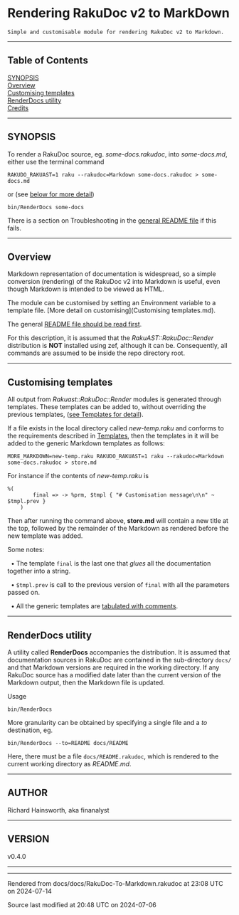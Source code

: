 
# Rendering RakuDoc v2 to MarkDown

	Simple and customisable module for rendering RakuDoc v2 to Markdown.

----

## Table of Contents
<a href="#SYNOPSIS">SYNOPSIS</a>   
<a href="#Overview">Overview</a>   
<a href="#Customising_templates">Customising templates</a>   
<a href="#RenderDocs_utility">RenderDocs utility</a>   
<a href="#Credits">Credits</a>   


----  

## SYNOPSIS<div id="SYNOPSIS"> </div>
<span class="para" id="9ce3ef6"></span>To render a RakuDoc source, eg. *some-docs.rakudoc*, into *some-docs.md*, either use the terminal command 


```
RAKUDO_RAKUAST=1 raku --rakudoc=Markdown some-docs.rakudoc > some-docs.md
```
<span class="para" id="7d095b1"></span>or (see [below for more detail](#RenderDocs_utility)) 


```
bin/RenderDocs some-docs
```
<span class="para" id="5beec09"></span>There is a section on Troubleshooting in the [general README file](README.md) if this fails. 




----

## Overview<div id="Overview"> </div>
<span class="para" id="5324901"></span>Markdown representation of documentation is widespread, so a simple conversion (rendering) of the RakuDoc v2 into Markdown is useful, even though Markdown is intended to be viewed as HTML. 

<span class="para" id="372c900"></span>The module can be customised by setting an Environment variable to a template file. [More detail on customising](Customising templates.md). 

<span class="para" id="3454017"></span>The general [README file should be read first](README.md). 

<span class="para" id="e581a66"></span>For this description, it is assumed that the *RakuAST::RakuDoc::Render* distribution is **NOT** installed using zef, although it can be. Consequently, all commands are assumed to be inside the repo directory root. 


----

## Customising templates<div id="Customising_templates"> </div>
<span class="para" id="bffb7ca"></span>All output from *Rakuast::RakuDoc::Render* modules is generated through templates. These templates can be added to, without overriding the previous templates, ([see Templates for detail](Templates.md)). 

<span class="para" id="9b20e8e"></span>If a file exists in the local directory called *new-temp.raku* and conforms to the requirements described in [Templates](Templates.md), then the templates in it will be added to the generic Markdown templates as follows: 


```
MORE_MARKDOWN=new-temp.raku RAKUDO_RAKUAST=1 raku --rakudoc=Markdown some-docs.rakudoc > store.md
```
<span class="para" id="3cb3c43"></span>For instance if the contents of *new-temp.raku* is 


```
%(
        final => -> %prm, $tmpl { "# Customisation message\n\n" ~ $tmpl.prev }
    )
```
<span class="para" id="2b90223"></span>Then after running the command above, **store.md** will contain a new title at the top, followed by the remainder of the Markdown as rendered before the new template was added. 

<span class="para" id="d4da3b3"></span>Some notes: 



&nbsp;&nbsp;• <span class="para" id="3e7a71d"></span>The template `final` is the last one that *glues* all the documentation together into a string. 

  
&nbsp;&nbsp;• <span class="para" id="20e9363"></span>`$tmpl.prev` is call to the previous version of `final` with all the parameters passed on. 

  
&nbsp;&nbsp;• <span class="para" id="c1ac060"></span>All the generic templates are [tabulated with comments](default-text-templates.md). 

  

----

## RenderDocs utility<div id="RenderDocs_utility"> </div>
<span class="para" id="3881f89"></span>A utility called **RenderDocs** accompanies the distribution. It is assumed that documentation sources in RakuDoc are contained in the sub-directory `docs/` and that Markdown versions are required in the working directory. If any RakuDoc source has a modified date later than the current version of the Markdown output, then the Markdown file is updated. 

<span class="para" id="773bcc7"></span>Usage 


```
bin/RenderDocs
```
<span class="para" id="a78f96c"></span>More granularity can be obtained by specifying a single file and a *to* destination, eg. 


```
bin/RenderDocs --to=README docs/README
```
<span class="para" id="4e993d8"></span>Here, there must be a file `docs/README.rakudoc`, which is rendered to the current working directory as *README.md*. 

<div id="Credits"> </div>

----  

## AUTHOR<div id="AUTHOR"> </div>
Richard Hainsworth, aka finanalyst



<div id="Placement"> </div>

----  

## VERSION<div id="VERSION"> </div>
v0.4.0







----

----

Rendered from docs/docs/RakuDoc-To-Markdown.rakudoc at 23:08 UTC on 2024-07-14

Source last modified at 20:48 UTC on 2024-07-06


